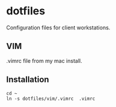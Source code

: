 dotfiles
========

Configuration files for client workstations.


VIM
---

.vimrc file from my mac install.




Installation
------------

    cd ~
    ln -s dotfiles/vim/.vimrc  .vimrc


